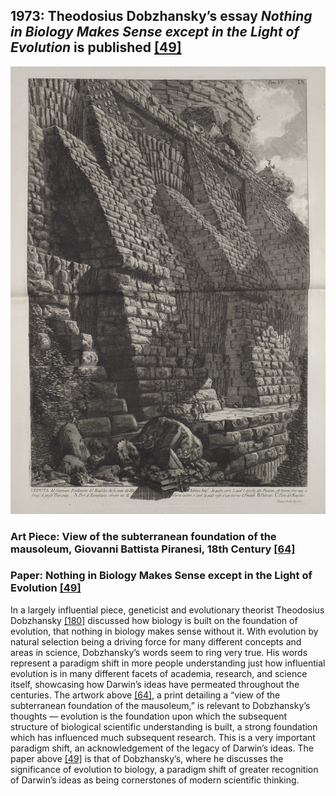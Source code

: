 ## 1973: Theodosius Dobzhansky’s essay <em>Nothing in Biology Makes Sense except in the Light of Evolution</em> is published [[49]](https://online.ucpress.edu/abt/article/35/3/125/9833/Nothing-in-Biology-Makes-Sense-except-in-the-Light)

![pic](/images/1973.jpg)

### Art Piece: View of the subterranean foundation of the mausoleum, Giovanni Battista Piranesi, 18th Century [[64]](https://harvardartmuseums.org/collections/object/59520?position=104)

### Paper: Nothing in Biology Makes Sense except in the Light of Evolution [[49]](https://online.ucpress.edu/abt/article/35/3/125/9833/Nothing-in-Biology-Makes-Sense-except-in-the-Light)

In a largely influential piece, geneticist and evolutionary theorist Theodosius Dobzhansky [[180]](https://www.britannica.com/biography/Theodosius-Dobzhansky) discussed how biology is built on the foundation of evolution, that nothing in biology makes sense without it. With evolution by natural selection being a driving force for many different concepts and areas in science, Dobzhansky’s words seem to ring very true. His words represent a paradigm shift in more people understanding just how influential evolution is in many different facets of academia, research, and science itself, showcasing how Darwin’s ideas have permeated throughout the centuries. The artwork above [[64]](https://harvardartmuseums.org/collections/object/59520?position=104), a print detailing a “view of the subterranean foundation of the mausoleum,” is relevant to Dobzhansky’s thoughts — evolution is the foundation upon which the subsequent structure of biological scientific understanding is built, a strong foundation which has influenced much subsequent research. This is a very important paradigm shift, an acknowledgement of the legacy of Darwin’s ideas. The paper above [[49]](https://online.ucpress.edu/abt/article/35/3/125/9833/Nothing-in-Biology-Makes-Sense-except-in-the-Light) is that of Dobzhansky’s, where he discusses the significance of evolution to biology, a paradigm shift of greater recognition of Darwin’s ideas as being cornerstones of modern scientific thinking. 
